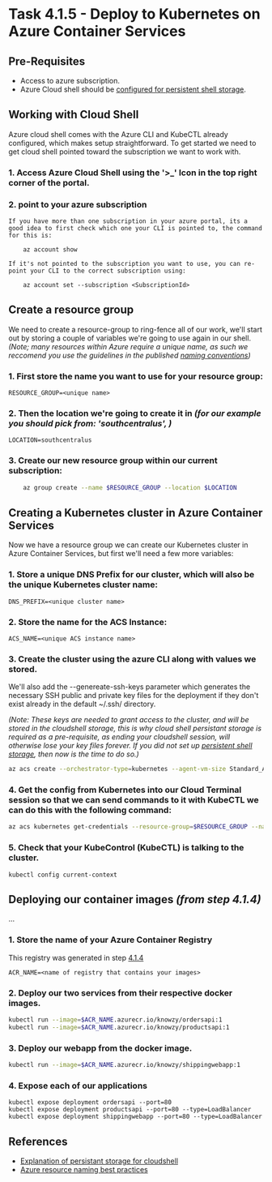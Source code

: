 # Task 4.1.5 - Deploy to Kubernetes on Azure Container Services
## Pre-Requisites

* Access to azure subscription.
* Azure Cloud shell should be [configured for persistent shell storage](https://github.com/jluk/ACC-Documentation/blob/master/persisting-shell-storage.md).

## Working with Cloud Shell
Azure cloud shell comes with the Azure CLI and KubeCTL already configured, which makes setup straightforward. To get started we need to get cloud shell pointed toward the subscription we want to work with.

### 1. Access Azure Cloud Shell using the '>_' Icon in the top right corner of the portal.
### 2. point to your azure subscription
        
    If you have more than one subscription in your azure portal, its a good idea to first check which one your CLI is pointed to, the command for this is:

        az account show

    If it's not pointed to the subscription you want to use, you can re-point your CLI to the correct subscription using:

        az account set --subscription <SubscriptionId>

## Create a resource group 

We need to create a resource-group to ring-fence all of our work, we'll start out by storing a couple of variables we're going to use again in our shell. _(Note; many resources within Azure require a unique name, as such we reccomend you use the guidelines in the published [naming conventions](https://docs.microsoft.com/en-us/azure/architecture/best-practices/naming-conventions))_

### 1. First store the name you want to use for your resource group:

    RESOURCE_GROUP=<unique name>


### 2. Then the location we're going to create it in _(for our example you should pick from: 'southcentralus', )_

    LOCATION=southcentralus

### 3. Create our new resource group within our current subscription:
```bash 
    az group create --name $RESOURCE_GROUP --location $LOCATION
```
## Creating a Kubernetes cluster in Azure Container Services

Now we have a resource group we can create our Kubernetes cluster in Azure Container Services, but first we'll need a few more variables:

### 1. Store a unique DNS Prefix for our cluster, which will also be the unique Kubernetes cluster name:
    
    DNS_PREFIX=<unique cluster name>

### 2. Store the name for the ACS Instance:

    ACS_NAME=<unique ACS instance name>

### 3. Create the cluster using the azure CLI along with values we stored. 
We'll also add the --genereate-ssh-keys parameter which generates the necessary SSH public and private key files for the deployment if they don't exist already in the default ~/.ssh/ directory. 

_(Note: These keys are needed to grant access to the cluster, and will be stored in the cloudshell storage, this is why cloud shell persistant storage is required as a pre-requisite, as ending your cloudshell session, will otherwise lose your key files forever. If you did not set up [persistent shell storage](https://github.com/jluk/ACC-Documentation/blob/master/persisting-shell-storage.md), then now is the time to do so.)_
```bash 
az acs create --orchestrator-type=kubernetes --agent-vm-size Standard_A1 --resource-group $RESOURCE_GROUP --name=$ACS_NAME --dns-prefix=$DNS_PREFIX --generate-ssh-keys
```
### 4. Get the config from Kubernetes into our Cloud Terminal session so that we can send commands to it with KubeCTL we can do this with the following command:
```bash 
az acs kubernetes get-credentials --resource-group=$RESOURCE_GROUP --name=$ACS_NAME
```

### 5. Check that your KubeControl (KubeCTL) is talking to the cluster.

    kubectl config current-context

## Deploying our container images _(from step 4.1.4)_
...

### 1. Store the name of your Azure Container Registry
This registry was generated in step [4.1.4](./4.1.4)

    ACR_NAME=<name of registry that contains your images>

### 2. Deploy our two services from their respective docker images.

```bash
kubectl run --image=$ACR_NAME.azurecr.io/knowzy/ordersapi:1 
kubectl run --image=$ACR_NAME.azurecr.io/knowzy/productsapi:1 
```

### 3. Deploy our webapp from the docker image.

```bash
kubectl run --image=$ACR_NAME.azurecr.io/knowzy/shippingwebapp:1  
```

### 4. Expose each of our applications

    kubectl expose deployment ordersapi --port=80
    kubectl expose deployment productsapi --port=80 --type=LoadBalancer
    kubectl expose deployment shippingwebapp --port=80 --type=LoadBalancer

## References
* [Explanation of persistant storage for cloudshell](https://github.com/jluk/ACC-Documentation/blob/master/persisting-shell-storage.md)
* [Azure resource naming best practices](https://docs.microsoft.com/en-us/azure/architecture/best-practices/naming-conventions)
